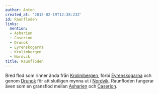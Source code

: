 ```yaml
---
author: Anton
created_at: '2012-02-19T12:38:23Z'
id: Raunfloden
links:
  mention:
  - Asharien
  - Caserion
  - Drunok
  - Eyrenskogarna
  - Krolimbergen
  - Nordvik
title: Raunfloden
---
```


Bred flod som rinner ända från [Krolimbergen], förbi [Eyrenskogarna] och genom [Drunok] för att
slutligen mynna ut i [Nordvik]. Raunfloden fungerar även som en gränsflod mellan [Asharien] och
[Caserion].

  [Krolimbergen]: Krolimbergen
  [Eyrenskogarna]: Eyrenskogarna
  [Drunok]: Drunok
  [Nordvik]: Nordvik
  [Asharien]: Asharien
  [Caserion]: Caserion

